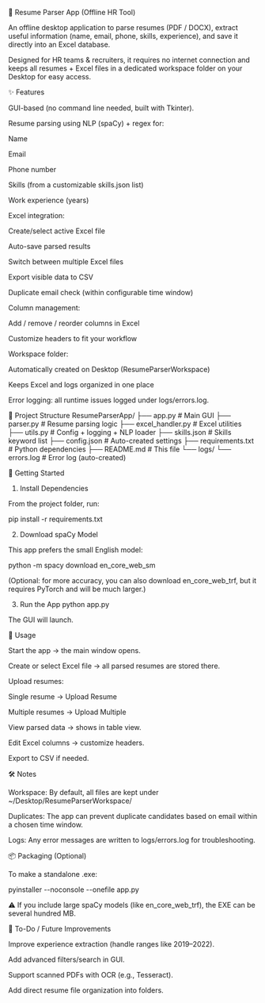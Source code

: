 📄 Resume Parser App (Offline HR Tool)

An offline desktop application to parse resumes (PDF / DOCX), extract useful information (name, email, phone, skills, experience), and save it directly into an Excel database.

Designed for HR teams & recruiters, it requires no internet connection and keeps all resumes + Excel files in a dedicated workspace folder on your Desktop for easy access.

✨ Features

GUI-based (no command line needed, built with Tkinter).

Resume parsing using NLP (spaCy) + regex for:

Name

Email

Phone number

Skills (from a customizable skills.json list)

Work experience (years)

Excel integration:

Create/select active Excel file

Auto-save parsed results

Switch between multiple Excel files

Export visible data to CSV

Duplicate email check (within configurable time window)

Column management:

Add / remove / reorder columns in Excel

Customize headers to fit your workflow

Workspace folder:

Automatically created on Desktop (ResumeParserWorkspace)

Keeps Excel and logs organized in one place

Error logging: all runtime issues logged under logs/errors.log.

📂 Project Structure
ResumeParserApp/
├── app.py                 # Main GUI
├── parser.py              # Resume parsing logic
├── excel_handler.py       # Excel utilities
├── utils.py               # Config + logging + NLP loader
├── skills.json            # Skills keyword list
├── config.json            # Auto-created settings
├── requirements.txt       # Python dependencies
├── README.md              # This file
└── logs/
    └── errors.log         # Error log (auto-created)

🚀 Getting Started
1. Install Dependencies

From the project folder, run:

pip install -r requirements.txt

2. Download spaCy Model

This app prefers the small English model:

python -m spacy download en_core_web_sm


(Optional: for more accuracy, you can also download en_core_web_trf, but it requires PyTorch and will be much larger.)

3. Run the App
python app.py


The GUI will launch.

📖 Usage

Start the app → the main window opens.

Create or select Excel file → all parsed resumes are stored there.

Upload resumes:

Single resume → Upload Resume

Multiple resumes → Upload Multiple

View parsed data → shows in table view.

Edit Excel columns → customize headers.

Export to CSV if needed.

🛠 Notes

Workspace: By default, all files are kept under
~/Desktop/ResumeParserWorkspace/

Duplicates: The app can prevent duplicate candidates based on email within a chosen time window.

Logs: Any error messages are written to logs/errors.log for troubleshooting.

📦 Packaging (Optional)

To make a standalone .exe:

pyinstaller --noconsole --onefile app.py


⚠️ If you include large spaCy models (like en_core_web_trf), the EXE can be several hundred MB.

📌 To-Do / Future Improvements

Improve experience extraction (handle ranges like 2019–2022).

Add advanced filters/search in GUI.

Support scanned PDFs with OCR (e.g., Tesseract).

Add direct resume file organization into folders.
